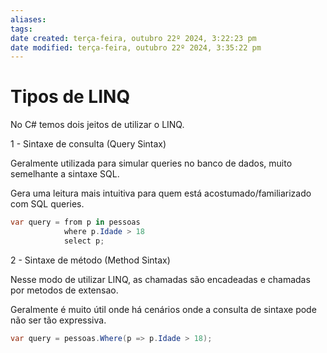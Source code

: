 ```yaml
---
aliases: 
tags: 
date created: terça-feira, outubro 22º 2024, 3:22:23 pm
date modified: terça-feira, outubro 22º 2024, 3:35:22 pm
---
```

# Tipos de LINQ

No C# temos dois jeitos de utilizar o LINQ.


1 - Sintaxe de consulta (Query Sintax)

Geralmente utilizada para simular queries no banco de dados, muito semelhante a sintaxe SQL.

Gera uma leitura mais intuitiva para quem está acostumado/familiarizado com SQL queries.

```csharp
var query = from p in pessoas
            where p.Idade > 18
            select p;
```

2 - Sintaxe de método (Method Sintax)

Nesse modo de utilizar LINQ, as chamadas são encadeadas e chamadas por metodos de extensao.

Geralmente é muito útil onde há cenários onde a consulta de sintaxe pode não ser tão expressiva.

```csharp
var query = pessoas.Where(p => p.Idade > 18);
```
